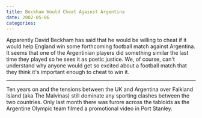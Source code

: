 ```yaml
---
title: Beckham Would Cheat Against Argentina
date: 2002-05-06
categories:
---
```


Apparently David Beckham has said that he would be willing to cheat if it
would help England win some forthcoming football match against Argentina. It
seems that one of the Argentinian players did something similar the last time
they played so he sees it as poetic justice. We, of course, can't understand
why anyone would get so excited about a football match that they think it's
important enough to cheat to win it.

***

Ten years on and the tensions between the UK and Argentina over Falkland
Island (aka The Malvinas) still dominate any sporting clashes between the two
countries. Only last month there was furore across the tabloids as the
Argentine Olympic team filmed a promotional video in Port Stanley.
